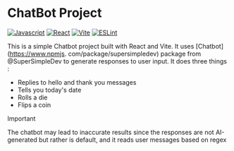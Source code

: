 # ChatBot Project


[![Javascript](https://img.shields.io/badge/JavaScript-323330?style=for-the-badge&logo=javascript&logoColor=F7DF1E)](https://www.javascript.com/)
[![React](https://img.shields.io/badge/React-20232A?style=for-the-badge&logo=react&logoColor=61DAFB)](https://reactjs.org/)
[![Vite](https://img.shields.io/badge/Vite-646CFF?style=for-the-badge&logo=vite&logoColor=FFD62B)](https://vitejs.dev/)
[![ESLint](https://img.shields.io/badge/ESLint-4BAA51?style=for-the-badge&logo=eslint&logoColor=white)](https://eslint.org/)

This is a simple Chatbot project built with React and Vite. It uses [Chatbot](https://www.npmjs.
com/package/supersimpledev) package from @SuperSimpleDev to generate responses to user input. It does three things :
- Replies to hello and thank you messages
- Tells you today's date
- Rolls a die
- Flips a coin

> [!IMPORTANT]
> The chatbot may lead to inaccurate results since the responses are not AI-generated but rather is default, and it 
> reads user messages based on regex


